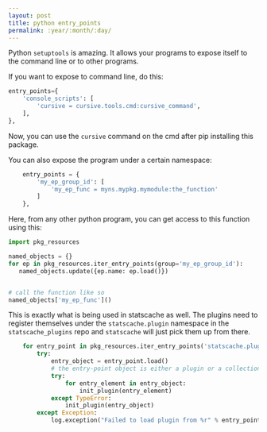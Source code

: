 ```yaml
---
layout: post
title: python entry_points
permalink: :year/:month/:day/
---
```


Python `setuptools` is amazing. It allows your programs to expose itself to the command line or to other programs.

If you want to expose to command line, do this:

```python
entry_points={
    'console_scripts': [
        'cursive = cursive.tools.cmd:cursive_command',
    ],
},
```

Now, you can use the `cursive` command on the cmd after pip installing this package.

You can also expose the program under a certain namespace:

```python
    entry_points = {
        'my_ep_group_id': [
            'my_ep_func = myns.mypkg.mymodule:the_function'
        ]
    },
```

Here, from any other python program, you can get access to this function using this:

```python
import pkg_resources

named_objects = {}
for ep in pkg_resources.iter_entry_points(group='my_ep_group_id'):
   named_objects.update({ep.name: ep.load()})


# call the function like so
named_objects['my_ep_func']()
```


This is exactly what is being used in statscache as well.
The plugins need to register themselves under the `statscache.plugin` namespace in the `statscache_plugins` repo and `statscache` will just pick them up from there.

```python
    for entry_point in pkg_resources.iter_entry_points('statscache.plugin'):
        try:
            entry_object = entry_point.load()
            # the entry-point object is either a plugin or a collection of them
            try:
                for entry_element in entry_object:
                    init_plugin(entry_element)
            except TypeError:
                init_plugin(entry_object)
        except Exception:
            log.exception("Failed to load plugin from %r" % entry_point)

```
